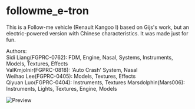 # followme_e-tron  
This is a Follow-me vehicle (Renault Kangoo I) based on Gijs's work, but an electric-powered version with Chinese characteristics. It was made just for fun.  
    
Authors:   
Sidi Liang(FGPRC-0762): FDM, Engine, Nasal, Systems, Instruments, Models, Textures, Effects  
ValKmjolnir(FGPRC-0818): 'Auto Crash' System, Nasal  
Weihao Lee(FGPRC-0405): Models, Textures, Effects    
Qiyuan Luo(FGPRC-0404): Instruments, Textures                                                                          Marsdolphin(Mars006): Instruments, Lights, Textures, Engine, Models
    
![Preview](http://wiki.flightgear.org/images/5/51/Preview-etron.png)
